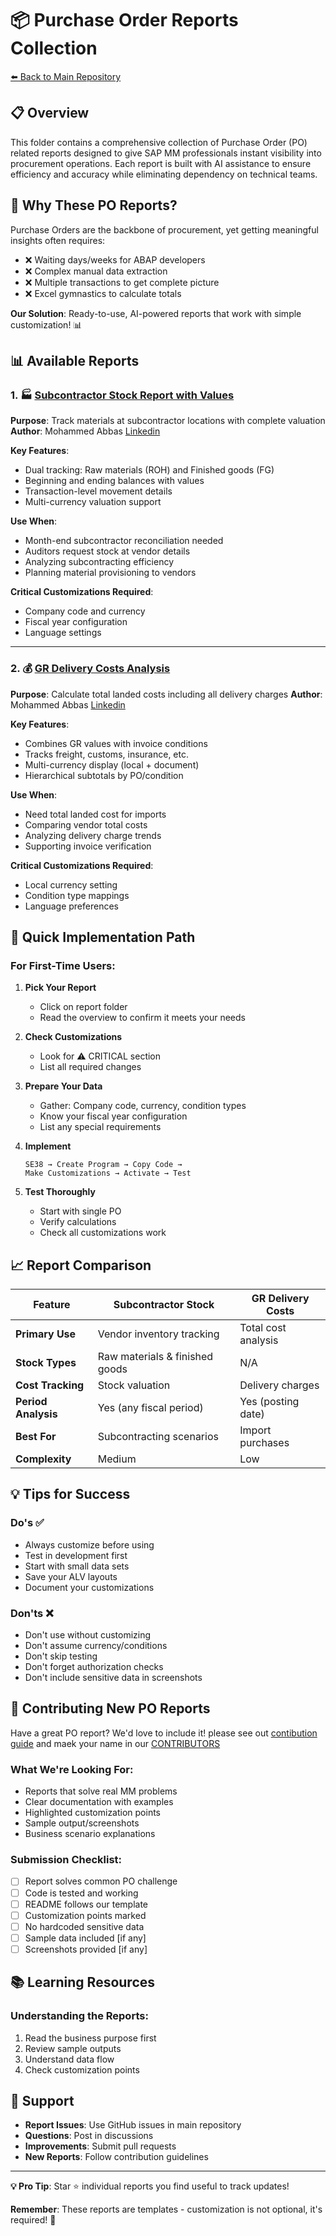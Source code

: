 # 📦 Purchase Order Reports Collection

[⬅️ Back to Main Repository](../)

## 📋 Overview

This folder contains a comprehensive collection of Purchase Order (PO) related reports designed to give SAP MM professionals instant visibility into procurement operations. Each report is built with AI assistance to ensure efficiency and accuracy while eliminating dependency on technical teams.

## 🎯 Why These PO Reports?

Purchase Orders are the backbone of procurement, yet getting meaningful insights often requires:
- ❌ Waiting days/weeks for ABAP developers
- ❌ Complex manual data extraction
- ❌ Multiple transactions to get complete picture
- ❌ Excel gymnastics to calculate totals

**Our Solution**: Ready-to-use, AI-powered reports that work with simple customization! 📊

## 📊 Available Reports

### 1. 🏭 [Subcontractor Stock Report with Values](./Subcontractor-Stock-Report/)

**Purpose**: Track materials at subcontractor locations with complete valuation
**Author**: Mohammed Abbas [Linkedin](https://www.linkedin.com/in/mohammed-abbas-6067091b4/)

**Key Features**:
- Dual tracking: Raw materials (ROH) and Finished goods (FG)
- Beginning and ending balances with values
- Transaction-level movement details
- Multi-currency valuation support

**Use When**:
- Month-end subcontractor reconciliation needed
- Auditors request stock at vendor details
- Analyzing subcontracting efficiency
- Planning material provisioning to vendors

**Critical Customizations Required**:
- Company code and currency
- Fiscal year configuration
- Language settings

---

### 2. 💰 [GR Delivery Costs Analysis](./GR-Delivery-Costs/)

**Purpose**: Calculate total landed costs including all delivery charges
**Author**: Mohammed Abbas [Linkedin](https://www.linkedin.com/in/mohammed-abbas-6067091b4/)

**Key Features**:
- Combines GR values with invoice conditions
- Tracks freight, customs, insurance, etc.
- Multi-currency display (local + document)
- Hierarchical subtotals by PO/condition

**Use When**:
- Need total landed cost for imports
- Comparing vendor total costs
- Analyzing delivery charge trends
- Supporting invoice verification

**Critical Customizations Required**:
- Local currency setting
- Condition type mappings
- Language preferences

## 🚀 Quick Implementation Path

### For First-Time Users:

1. **Pick Your Report**
   - Click on report folder
   - Read the overview to confirm it meets your needs

2. **Check Customizations**
   - Look for ⚠️ CRITICAL section
   - List all required changes

3. **Prepare Your Data**
   - Gather: Company code, currency, condition types
   - Know your fiscal year configuration
   - List any special requirements

4. **Implement**
   ```
   SE38 → Create Program → Copy Code → 
   Make Customizations → Activate → Test
   ```

5. **Test Thoroughly**
   - Start with single PO
   - Verify calculations
   - Check all customizations work

## 📈 Report Comparison

| Feature | Subcontractor Stock | GR Delivery Costs |
|---------|-------------------|-------------------|
| **Primary Use** | Vendor inventory tracking | Total cost analysis |
| **Stock Types** | Raw materials & finished goods | N/A |
| **Cost Tracking** | Stock valuation | Delivery charges |
| **Period Analysis** | Yes (any fiscal period) | Yes (posting date) |
| **Best For** | Subcontracting scenarios | Import purchases |
| **Complexity** | Medium | Low |

## 💡 Tips for Success

### Do's ✅
- Always customize before using
- Test in development first
- Start with small data sets
- Save your ALV layouts
- Document your customizations

### Don'ts ❌
- Don't use without customizing
- Don't assume currency/conditions
- Don't skip testing
- Don't forget authorization checks
- Don't include sensitive data in screenshots

## 🤝 Contributing New PO Reports

Have a great PO report? We'd love to include it! please see out [contibution guide](https://github.com/xMA3x/SAP-MM-Reports-Collection/blob/main/How%20to%20Contribute.md) and maek your name in our [CONTRIBUTORS](https://github.com/xMA3x/SAP-MM-Reports-Collection/blob/main/CONTRIBUTORS.md)

### What We're Looking For:
- Reports that solve real MM problems
- Clear documentation with examples
- Highlighted customization points
- Sample output/screenshots
- Business scenario explanations

### Submission Checklist:
- [ ] Report solves common PO challenge
- [ ] Code is tested and working
- [ ] README follows our template
- [ ] Customization points marked
- [ ] No hardcoded sensitive data
- [ ] Sample data included [if any]
- [ ] Screenshots provided [if any]

## 📚 Learning Resources

### Understanding the Reports:
1. Read the business purpose first
2. Review sample outputs
3. Understand data flow
4. Check customization points


## 📧 Support

- **Report Issues**: Use GitHub issues in main repository
- **Questions**: Post in discussions
- **Improvements**: Submit pull requests
- **New Reports**: Follow contribution guidelines

---


**💡 Pro Tip**: Star ⭐ individual reports you find useful to track updates!

**Remember**: These reports are templates - customization is not optional, it's required! 🎯
